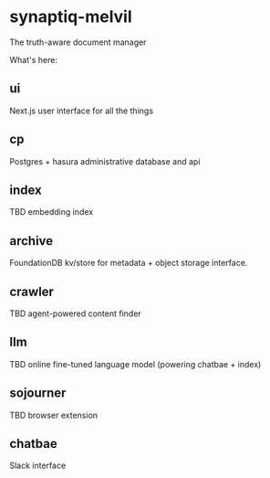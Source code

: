# synaptiq-melvil
The truth-aware document manager

What's here:

## ui

Next.js user interface for all the things

## cp

Postgres + hasura administrative database and api


## index

TBD embedding index

## archive

FoundationDB kv/store for metadata + object storage interface.

## crawler

TBD agent-powered content finder

## llm

TBD online fine-tuned language model (powering chatbae + index)

## sojourner

TBD browser extension

## chatbae

Slack interface

